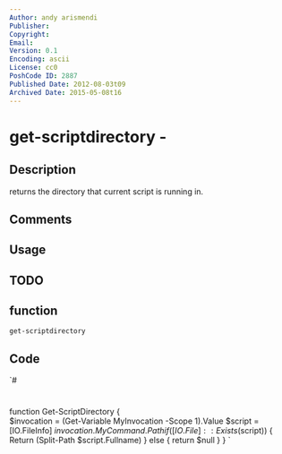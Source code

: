 ```yaml
---
Author: andy arismendi
Publisher: 
Copyright: 
Email: 
Version: 0.1
Encoding: ascii
License: cc0
PoshCode ID: 2887
Published Date: 2012-08-03t09
Archived Date: 2015-05-08t16
---
```


# get-scriptdirectory - 

## Description

returns the directory that current script is running in.

## Comments



## Usage



## TODO



## function

`get-scriptdirectory`

## Code

`#
 #
 function Get-ScriptDirectory {   
 	$invocation = (Get-Variable MyInvocation -Scope 1).Value
 	$script = [IO.FileInfo] $invocation.MyCommand.Path
 	if ([IO.File]::Exists($script)) {
     	Return (Split-Path $script.Fullname)
 	} else {
 		return $null
 	}
 }
`

